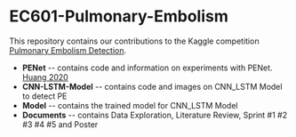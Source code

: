 # EC601-Pulmonary-Embolism
This repository contains our contributions to the Kaggle competition [Pulmonary Embolism Detection](https://www.kaggle.com/c/rsna-str-pulmonary-embolism-detection).

* **PENet** -- contains code and information on experiments with PENet. [Huang 2020](https://github.com/marshuang80/penet)
* **CNN-LSTM-Model** -- contains code and images on CNN_LSTM Model to detect PE
* **Model** -- contains the trained model for CNN_LSTM Model
* **Documents** -- contains Data Exploration, Literature Review, Sprint #1 #2 #3 #4 #5 and Poster
